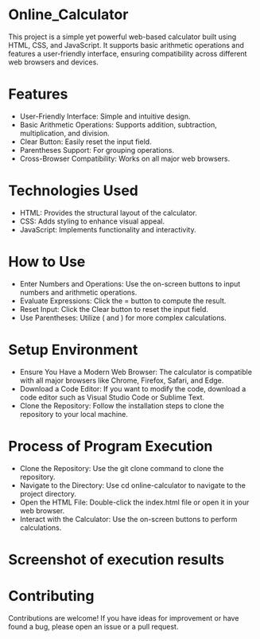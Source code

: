 # Online_Calculator

This project is a simple yet powerful web-based calculator built using HTML, CSS, and JavaScript. It supports basic arithmetic operations and features a user-friendly interface, ensuring compatibility across different web browsers and devices.


# Features
 - User-Friendly Interface: Simple and intuitive design.
 - Basic Arithmetic Operations: Supports addition, subtraction, multiplication, and division.
 - Clear Button: Easily reset the input field.
 - Parentheses Support: For grouping operations.
 - Cross-Browser Compatibility: Works on all major web browsers.

# Technologies Used
- HTML: Provides the structural layout of the calculator.
- CSS: Adds styling to enhance visual appeal.
- JavaScript: Implements functionality and interactivity.


# How to Use
- Enter Numbers and Operations: Use the on-screen buttons to input numbers and arithmetic operations.
- Evaluate Expressions: Click the = button to compute the result.
- Reset Input: Click the Clear button to reset the input field.
- Use Parentheses: Utilize ( and ) for more complex calculations.

# Setup Environment
- Ensure You Have a Modern Web Browser: The calculator is compatible with all major browsers like Chrome, Firefox, Safari, and Edge.
- Download a Code Editor: If you want to modify the code, download a code editor such as Visual Studio Code or Sublime Text.
- Clone the Repository: Follow the installation steps to clone the repository to your local machine.

# Process of Program Execution
- Clone the Repository: Use the git clone command to clone the repository.
- Navigate to the Directory: Use cd online-calculator to navigate to the project directory.
- Open the HTML File: Double-click the index.html file or open it in your web browser.
- Interact with the Calculator: Use the on-screen buttons to perform calculations.

# Screenshot of execution results

# Contributing
Contributions are welcome! If you have ideas for improvement or have found a bug, please open an issue or a pull request.
